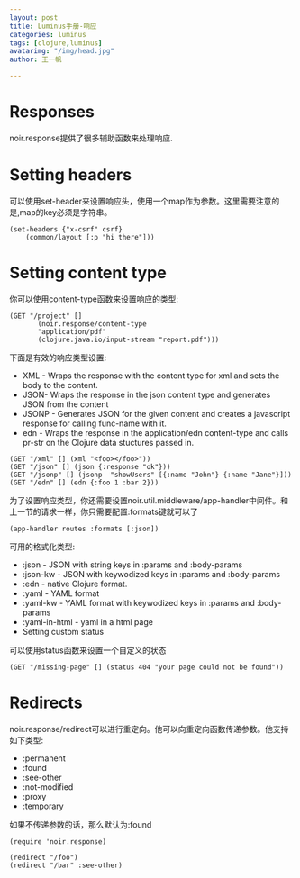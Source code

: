 ```yaml
---
layout: post
title: Luminus手册-响应
categories: luminus
tags: [clojure,luminus]
avatarimg: "/img/head.jpg"
author: 王一帆

---
```


Responses
=========

noir.response提供了很多辅助函数来处理响应.

Setting headers
===============

可以使用set-header来设置响应头，使用一个map作为参数。这里需要注意的是,map的key必须是字符串。

``` {.clojure}
(set-headers {"x-csrf" csrf}
    (common/layout [:p "hi there"]))
```

Setting content type
====================

你可以使用content-type函数来设置响应的类型:

``` {.clojure}
(GET "/project" []
       (noir.response/content-type
       "application/pdf"
       (clojure.java.io/input-stream "report.pdf")))
```

下面是有效的响应类型设置:

-   XML - Wraps the response with the content type for xml and sets the body to the content.
-   JSON- Wraps the response in the json content type and generates JSON from the content
-   JSONP - Generates JSON for the given content and creates a javascript response for calling func-name with it.
-   edn - Wraps the response in the application/edn content-type and calls pr-str on the Clojure data stuctures passed in.

``` {.clojure}
(GET "/xml" [] (xml "<foo></foo>"))
(GET "/json" [] (json {:response "ok"}))
(GET "/jsonp" [] (jsonp  "showUsers" [{:name "John"} {:name "Jane"}]))
(GET "/edn" [] (edn {:foo 1 :bar 2}))
```

为了设置响应类型，你还需要设置noir.util.middleware/app-handler中间件。和上一节的请求一样，你只需要配置:formats键就可以了

``` {.clojure}
(app-handler routes :formats [:json])
```
<!-- more -->

可用的格式化类型:

-   :json - JSON with string keys in :params and :body-params
-   :json-kw - JSON with keywodized keys in :params and :body-params
-   :edn - native Clojure format.
-   :yaml - YAML format
-   :yaml-kw - YAML format with keywodized keys in :params and :body-params
-   :yaml-in-html - yaml in a html page
-   Setting custom status

可以使用status函数来设置一个自定义的状态

``` {.clojure}
(GET "/missing-page" [] (status 404 "your page could not be found"))
```

Redirects
=========

noir.response/redirect可以进行重定向。他可以向重定向函数传递参数。他支持如下类型:
-   :permanent
-   :found
-   :see-other
-   :not-modified
-   :proxy
-   :temporary

如果不传递参数的话，那么默认为:found

``` {.clojure}
(require 'noir.response)

(redirect "/foo")
(redirect "/bar" :see-other)
```
